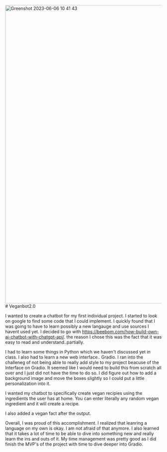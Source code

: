<img width="960" alt="Greenshot 2023-06-06 10 41 43" src="https://github.com/RaineHanley/Veganbot2.0/assets/132282865/6e93960b-c4b3-4d4d-b47b-0bbfb3e8aeda">
# Veganbot2.0

I wanted to create a chatbot for my first individual project. I started to look on google to find some code that I could implement. I quickly found that I was going to have to learn possibly a new langauge and use sources I havent used yet. I decided to go with https://beebom.com/how-build-own-ai-chatbot-with-chatgpt-api/. the reason I chose this was the fact that it was easy to read and understand..partially.

I had to learn some things in Python which we haven't discussed yet in class. I also had to learn a new web interface.. Gradio. I ran into the challeneg of not being able to really add style to my project beacuse of the Interface on Gradio. It seemed like I would need to build this from scratch all over and I just did not have the time to do so. I did figure out how to add a background image and move the boxes slightly so I could put a little personalization into it.

I wanted my chatbot to specifically create vegan recipies using the ingredients the user has at home. You can enter literally any random vegan ingredient and it will create a recipe.

I also added a vegan fact after the output.

Overall, I was proud of this accomplishment. I realized that leanring a language on my own is okay. I am not afraid of that anymore. I also learned that it takes a lot of time to be able to dive into something new and really learn the ins and outs of it. My time management was pretty good as I did finish the MVP's of the project with time to dive deeper into Gradio.


